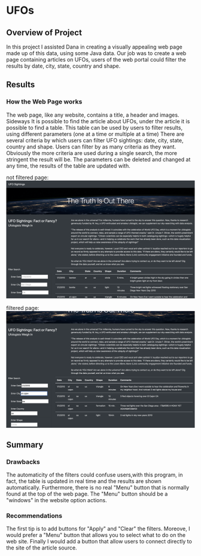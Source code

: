 # UFOs

## Overview of Project

In this project I assisted Dana in creating a visually appealing web page made up of this data, using some Java data.
Our job was to create a web page containing articles on UFOs, users of the web portal could filter the results by date, city, state, country and shape.

## Results

### How the Web Page works

The web page, like any website, contains a title, a header and images.
Sideways It is possible to find the article about UFOs, under the article it is possible to find a table.
This table can be used by users to filter results, using different parameters (one at a time or multiple at a time)
There are several criteria by which users can filter UFO sightings: date, city, state, country and shape.
Users can filter by as many criteria as they want. Obviously the more criteria are used during a single search, the more stringent the result will be.
The parameters can be deleted and changed at any time, the results of the table are updated with.

not filtered page:
![alt text](https://github.com/valeria100719/UFOs/blob/main/static/images/no_filtered.png?raw=true)

filtered page:
![alt text](https://github.com/valeria100719/UFOs/blob/main/static/images/filtered.png?raw=true)

## Summary

### Drawbacks

The automaticity of the filters could confuse users,with this program, in fact, the table is updated in real time and the results are shown automatically. Furthermore, there is no real "Menu" button that is normally found at the top of the web page. The "Menu" button should be a "windows" in the website option actions.

### Recommendations

The first tip is to add buttons for "Apply" and "Clear" the filters. Moreove, I would prefer a "Menu" button that allows you to select what to do on the web site. Finally I would add a button that allow users to connect directly to the site of the article source.
